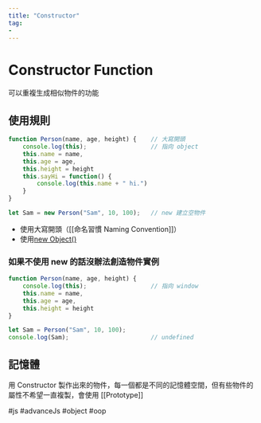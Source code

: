 ```yaml
---
title: "Constructor"
tag: 
- 
---
```

 # Constructor Function
可以重複生成相似物件的功能

## 使用規則
```js
function Person(name, age, height) {	// 大寫開頭
	console.log(this);					// 指向 object
	this.name = name,
	this.age = age,
	this.height = height
	this.sayHi = function() {
		console.log(this.name + " hi.")
	}
}

let Sam = new Person("Sam", 10, 100);	// new 建立空物件


```
- 使用大寫開頭（[[命名習慣 Naming Convention]]）
- 使用[new Object()](new%20Object().md)


### 如果不使用 new 的話沒辦法創造物件實例
```js
function Person(name, age, height) {
	console.log(this);					// 指向 window
	this.name = name,
	this.age = age,
	this.height = height
}

let Sam = Person("Sam", 10, 100);		
console.log(Sam);						// undefined


```

## 記憶體
用 Constructor 製作出來的物件，每一個都是不同的記憶體空間，但有些物件的屬性不希望一直複製，會使用 [[Prototype]]

#js #advanceJs #object #oop